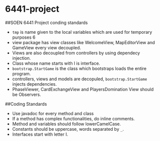 # 6441-project

##SOEN 6441 Project conding standards

* `tmp` is name given to the local variables which are used for temporary purposes 6
* view package has view classes like WelcomeView, MapEditorView and GameView every view decoupled.
* Views are also decoupled from controllers by using dependecy injection.
* Class whose name starts with I is interface.
* `bootstrap.StartGame` is the class which bootstraps loads the entire program.
* controllers, views and models are decopuled, `bootstrap.StartGame` injects dependencies. 
* PhaseViewer, CardExchangeView and PlayersDomination View should be Observers.


##Coding Standards

* Use javadoc for every method and class
* If a method has complex functionalities, do inline comments.
* Method and variables should follow lowerCamelCase.
* Constants should be uppercase, words separated by `_`.
* Interfaces start with letter I. 
